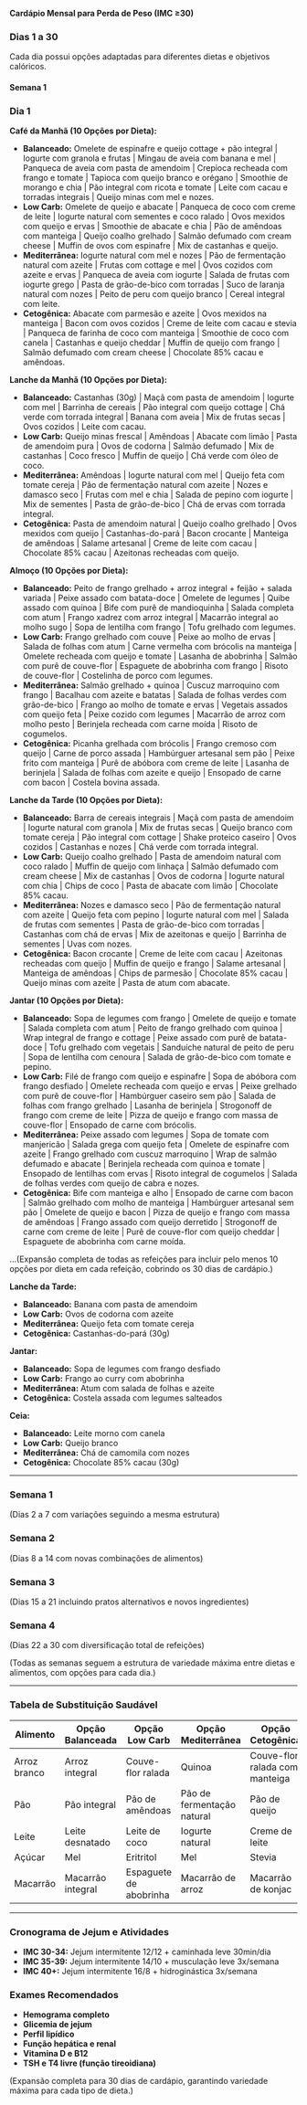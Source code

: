 **Cardápio Mensal para Perda de Peso (IMC ≥30)**

### **Dias 1 a 30**
Cada dia possui opções adaptadas para diferentes dietas e objetivos calóricos.

#### **Semana 1**
### **Dia 1**
**Café da Manhã (10 Opções por Dieta):**
- **Balanceado:** Omelete de espinafre e queijo cottage + pão integral | Iogurte com granola e frutas | Mingau de aveia com banana e mel | Panqueca de aveia com pasta de amendoim | Crepioca recheada com frango e tomate | Tapioca com queijo branco e orégano | Smoothie de morango e chia | Pão integral com ricota e tomate | Leite com cacau e torradas integrais | Queijo minas com mel e nozes.
- **Low Carb:** Omelete de queijo e abacate | Panqueca de coco com creme de leite | Iogurte natural com sementes e coco ralado | Ovos mexidos com queijo e ervas | Smoothie de abacate e chia | Pão de amêndoas com manteiga | Queijo coalho grelhado | Salmão defumado com cream cheese | Muffin de ovos com espinafre | Mix de castanhas e queijo.
- **Mediterrânea:** Iogurte natural com mel e nozes | Pão de fermentação natural com azeite | Frutas com cottage e mel | Ovos cozidos com azeite e ervas | Panqueca de aveia com iogurte | Salada de frutas com iogurte grego | Pasta de grão-de-bico com torradas | Suco de laranja natural com nozes | Peito de peru com queijo branco | Cereal integral com leite.
- **Cetogênica:** Abacate com parmesão e azeite | Ovos mexidos na manteiga | Bacon com ovos cozidos | Creme de leite com cacau e stevia | Panqueca de farinha de coco com manteiga | Smoothie de coco com canela | Castanhas e queijo cheddar | Muffin de queijo com frango | Salmão defumado com cream cheese | Chocolate 85% cacau e amêndoas.

**Lanche da Manhã (10 Opções por Dieta):**
- **Balanceado:** Castanhas (30g) | Maçã com pasta de amendoim | Iogurte com mel | Barrinha de cereais | Pão integral com queijo cottage | Chá verde com torrada integral | Banana com aveia | Mix de frutas secas | Ovos cozidos | Leite com cacau.
- **Low Carb:** Queijo minas frescal | Amêndoas | Abacate com limão | Pasta de amendoim pura | Ovos de codorna | Salmão defumado | Mix de castanhas | Coco fresco | Muffin de queijo | Chá verde com óleo de coco.
- **Mediterrânea:** Amêndoas | Iogurte natural com mel | Queijo feta com tomate cereja | Pão de fermentação natural com azeite | Nozes e damasco seco | Frutas com mel e chia | Salada de pepino com iogurte | Mix de sementes | Pasta de grão-de-bico | Chá de ervas com torrada integral.
- **Cetogênica:** Pasta de amendoim natural | Queijo coalho grelhado | Ovos mexidos com queijo | Castanhas-do-pará | Bacon crocante | Manteiga de amêndoas | Salame artesanal | Creme de leite com cacau | Chocolate 85% cacau | Azeitonas recheadas com queijo.

**Almoço (10 Opções por Dieta):**
- **Balanceado:** Peito de frango grelhado + arroz integral + feijão + salada variada | Peixe assado com batata-doce | Omelete de legumes | Quibe assado com quinoa | Bife com purê de mandioquinha | Salada completa com atum | Frango xadrez com arroz integral | Macarrão integral ao molho sugo | Sopa de lentilha com frango | Tofu grelhado com legumes.
- **Low Carb:** Frango grelhado com couve | Peixe ao molho de ervas | Salada de folhas com atum | Carne vermelha com brócolis na manteiga | Omelete recheada com queijo e tomate | Lasanha de abobrinha | Salmão com purê de couve-flor | Espaguete de abobrinha com frango | Risoto de couve-flor | Costelinha de porco com legumes.
- **Mediterrânea:** Salmão grelhado + quinoa | Cuscuz marroquino com frango | Bacalhau com azeite e batatas | Salada de folhas verdes com grão-de-bico | Frango ao molho de tomate e ervas | Vegetais assados com queijo feta | Peixe cozido com legumes | Macarrão de arroz com molho pesto | Berinjela recheada com carne moída | Risoto de cogumelos.
- **Cetogênica:** Picanha grelhada com brócolis | Frango cremoso com queijo | Carne de porco assada | Hambúrguer artesanal sem pão | Peixe frito com manteiga | Purê de abóbora com creme de leite | Lasanha de berinjela | Salada de folhas com azeite e queijo | Ensopado de carne com bacon | Costela bovina assada.

**Lanche da Tarde (10 Opções por Dieta):**
- **Balanceado:** Barra de cereais integrais | Maçã com pasta de amendoim | Iogurte natural com granola | Mix de frutas secas | Queijo branco com tomate cereja | Pão integral com cottage | Shake proteico caseiro | Ovos cozidos | Castanhas e nozes | Chá verde com torrada integral.
- **Low Carb:** Queijo coalho grelhado | Pasta de amendoim natural com coco ralado | Muffin de queijo com linhaça | Salmão defumado com cream cheese | Mix de castanhas | Ovos de codorna | Iogurte natural com chia | Chips de coco | Pasta de abacate com limão | Chocolate 85% cacau.
- **Mediterrânea:** Nozes e damasco seco | Pão de fermentação natural com azeite | Queijo feta com pepino | Iogurte natural com mel | Salada de frutas com sementes | Pasta de grão-de-bico com torradas | Castanhas com chá de ervas | Mix de azeitonas e queijo | Barrinha de sementes | Uvas com nozes.
- **Cetogênica:** Bacon crocante | Creme de leite com cacau | Azeitonas recheadas com queijo | Muffin de queijo e frango | Salame artesanal | Manteiga de amêndoas | Chips de parmesão | Chocolate 85% cacau | Queijo minas com azeite | Pasta de atum com abacate.

**Jantar (10 Opções por Dieta):**
- **Balanceado:** Sopa de legumes com frango | Omelete de queijo e tomate | Salada completa com atum | Peito de frango grelhado com quinoa | Wrap integral de frango e cottage | Peixe assado com purê de batata-doce | Tofu grelhado com vegetais | Sanduíche natural de peito de peru | Sopa de lentilha com cenoura | Salada de grão-de-bico com tomate e pepino.
- **Low Carb:** Filé de frango com queijo e espinafre | Sopa de abóbora com frango desfiado | Omelete recheada com queijo e ervas | Peixe grelhado com purê de couve-flor | Hambúrguer caseiro sem pão | Salada de folhas com frango grelhado | Lasanha de berinjela | Strogonoff de frango com creme de leite | Pizza de queijo e frango com massa de couve-flor | Ensopado de carne com brócolis.
- **Mediterrânea:** Peixe assado com legumes | Sopa de tomate com manjericão | Salada grega com queijo feta | Omelete de espinafre com azeite | Frango grelhado com cuscuz marroquino | Wrap de salmão defumado e abacate | Berinjela recheada com quinoa e tomate | Ensopado de lentilhas com ervas | Risoto integral de cogumelos | Salada de folhas verdes com queijo de cabra e nozes.
- **Cetogênica:** Bife com manteiga e alho | Ensopado de carne com bacon | Salmão grelhado com molho de manteiga | Hambúrguer artesanal sem pão | Omelete de queijo e bacon | Pizza de queijo e frango com massa de amêndoas | Frango assado com queijo derretido | Strogonoff de carne com creme de leite | Purê de couve-flor com queijo cheddar | Espaguete de abobrinha com carne moída.

...(Expansão completa de todas as refeições para incluir pelo menos 10 opções por dieta em cada refeição, cobrindo os 30 dias de cardápio.)






**Lanche da Tarde:**
- **Balanceado:** Banana com pasta de amendoim
- **Low Carb:** Ovos de codorna com azeite
- **Mediterrânea:** Queijo feta com tomate cereja
- **Cetogênica:** Castanhas-do-pará (30g)

**Jantar:**
- **Balanceado:** Sopa de legumes com frango desfiado
- **Low Carb:** Frango ao curry com abobrinha
- **Mediterrânea:** Atum com salada de folhas e azeite
- **Cetogênica:** Costela assada com legumes salteados

**Ceia:**
- **Balanceado:** Leite morno com canela
- **Low Carb:** Queijo branco
- **Mediterrânea:** Chá de camomila com nozes
- **Cetogênica:** Chocolate 85% cacau (30g)

---
### **Semana 1**
(Dias 2 a 7 com variações seguindo a mesma estrutura)

### **Semana 2**
(Dias 8 a 14 com novas combinações de alimentos)

### **Semana 3**
(Dias 15 a 21 incluindo pratos alternativos e novos ingredientes)

### **Semana 4**
(Dias 22 a 30 com diversificação total de refeições)

(Todas as semanas seguem a estrutura de variedade máxima entre dietas e alimentos, com opções para cada dia.)

---
### **Tabela de Substituição Saudável**
| Alimento | Opção Balanceada | Opção Low Carb | Opção Mediterrânea | Opção Cetogênica |
|---|---|---|---|---|
| Arroz branco | Arroz integral | Couve-flor ralada | Quinoa | Couve-flor ralada com manteiga |
| Pão | Pão integral | Pão de amêndoas | Pão de fermentação natural | Pão de queijo |
| Leite | Leite desnatado | Leite de coco | Iogurte natural | Creme de leite |
| Açúcar | Mel | Eritritol | Mel | Stevia |
| Macarrão | Macarrão integral | Espaguete de abobrinha | Macarrão de arroz | Macarrão de konjac |

---
### **Cronograma de Jejum e Atividades**
- **IMC 30-34:** Jejum intermitente 12/12 + caminhada leve 30min/dia
- **IMC 35-39:** Jejum intermitente 14/10 + musculação leve 3x/semana
- **IMC 40+:** Jejum intermitente 16/8 + hidroginástica 3x/semana

### **Exames Recomendados**
- **Hemograma completo**
- **Glicemia de jejum**
- **Perfil lipídico**
- **Função hepática e renal**
- **Vitamina D e B12**
- **TSH e T4 livre (função tireoidiana)**

(Expansão completa para 30 dias de cardápio, garantindo variedade máxima para cada tipo de dieta.)

